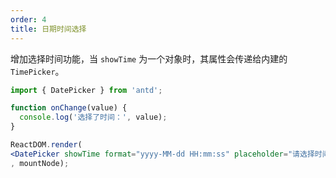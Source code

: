 ```yaml
---
order: 4
title: 日期时间选择
---
```


增加选择时间功能，当 `showTime` 为一个对象时，其属性会传递给内建的 `TimePicker`。

````jsx
import { DatePicker } from 'antd';

function onChange(value) {
  console.log('选择了时间：', value);
}

ReactDOM.render(
<DatePicker showTime format="yyyy-MM-dd HH:mm:ss" placeholder="请选择时间" onChange={onChange} />
, mountNode);
````
